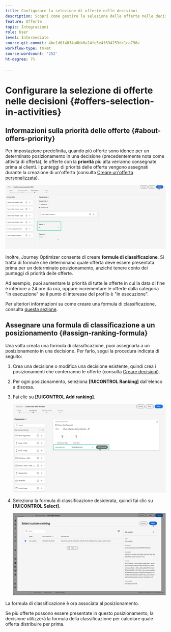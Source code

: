 ```yaml
---
title: Configurare la selezione di offerte nelle decisioni
description: Scopri come gestire la selezione delle offerte nelle decisioni.
feature: Offerte
topic: Integrazioni
role: User
level: Intermediate
source-git-commit: 4be1d6f4034a0bb0a24fe5e4f634253dc1ca798e
workflow-type: tm+mt
source-wordcount: '252'
ht-degree: 7%

---
```


# Configurare la selezione di offerte nelle decisioni {#offers-selection-in-activities}

## Informazioni sulla priorità delle offerte {#about-offers-priority}

Per impostazione predefinita, quando più offerte sono idonee per un determinato posizionamento in una decisione (precedentemente nota come attività di offerta), le offerte con la **priorità** più alta verranno consegnate prima ai clienti. I punteggi di priorità delle offerte vengono assegnati durante la creazione di un&#39;offerta (consulta [Creare un&#39;offerta personalizzata](../offer-library/creating-personalized-offers.md)).

![](../../assets/offer-priority.png)

Inoltre, Journey Optimizer consente di creare **formule di classificazione**. Si tratta di formule che determinano quale offerta deve essere presentata prima per un determinato posizionamento, anziché tenere conto dei punteggi di priorità delle offerte.

Ad esempio, puoi aumentare la priorità di tutte le offerte in cui la data di fine è inferiore a 24 ore da ora, oppure incrementare le offerte dalla categoria &quot;in esecuzione&quot; se il punto di interesse del profilo è &quot;in esecuzione&quot;.

Per ulteriori informazioni su come creare una formula di classificazione, consulta [questa sezione](../offer-library/create-ranking-formulas.md).

## Assegnare una formula di classificazione a un posizionamento {#assign-ranking-formula}

Una volta creata una formula di classificazione, puoi assegnarla a un posizionamento in una decisione. Per farlo, segui la procedura indicata di seguito:

1. Crea una decisione o modifica una decisione esistente, quindi crea i posizionamenti che conterranno le offerte (consulta [Creare decisioni](../offer-activities/create-offer-activities.md)).

1. Per ogni posizionamento, seleziona **[!UICONTROL Ranking]** dall’elenco a discesa.

1. Fai clic su **[!UICONTROL Add ranking]**.

   ![](../../assets/offer-activity-ranking.png)

1. Seleziona la formula di classificazione desiderata, quindi fai clic su **[!UICONTROL Select]**.

   ![](../../assets/ranking-selection.png)

La formula di classificazione è ora associata al posizionamento.

Se più offerte possono essere presentate in questo posizionamento, la decisione utilizzerà la formula della classificazione per calcolare quale offerta distribuire per prima.
